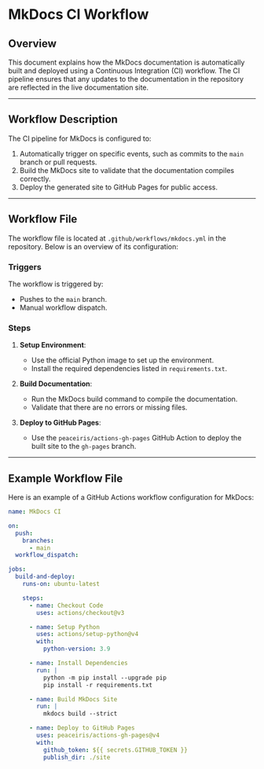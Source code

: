 # MkDocs CI Workflow

## Overview

This document explains how the MkDocs documentation is automatically built and deployed using a Continuous Integration (CI) workflow. The CI pipeline ensures that any updates to the documentation in the repository are reflected in the live documentation site.

---

## Workflow Description

The CI pipeline for MkDocs is configured to:
1. Automatically trigger on specific events, such as commits to the `main` branch or pull requests.
2. Build the MkDocs site to validate that the documentation compiles correctly.
3. Deploy the generated site to GitHub Pages for public access.

---

## Workflow File

The workflow file is located at `.github/workflows/mkdocs.yml` in the repository. Below is an overview of its configuration:

### Triggers

The workflow is triggered by:
- Pushes to the `main` branch.
- Manual workflow dispatch.

### Steps

1. **Setup Environment**: 
   - Use the official Python image to set up the environment.
   - Install the required dependencies listed in `requirements.txt`.

2. **Build Documentation**:
   - Run the MkDocs build command to compile the documentation.
   - Validate that there are no errors or missing files.

3. **Deploy to GitHub Pages**:
   - Use the `peaceiris/actions-gh-pages` GitHub Action to deploy the built site to the `gh-pages` branch.

---

## Example Workflow File

Here is an example of a GitHub Actions workflow configuration for MkDocs:

```yaml
name: MkDocs CI

on:
  push:
    branches:
      - main
  workflow_dispatch:

jobs:
  build-and-deploy:
    runs-on: ubuntu-latest

    steps:
      - name: Checkout Code
        uses: actions/checkout@v3

      - name: Setup Python
        uses: actions/setup-python@v4
        with:
          python-version: 3.9

      - name: Install Dependencies
        run: |
          python -m pip install --upgrade pip
          pip install -r requirements.txt

      - name: Build MkDocs Site
        run: |
          mkdocs build --strict

      - name: Deploy to GitHub Pages
        uses: peaceiris/actions-gh-pages@v4
        with:
          github_token: ${{ secrets.GITHUB_TOKEN }}
          publish_dir: ./site

